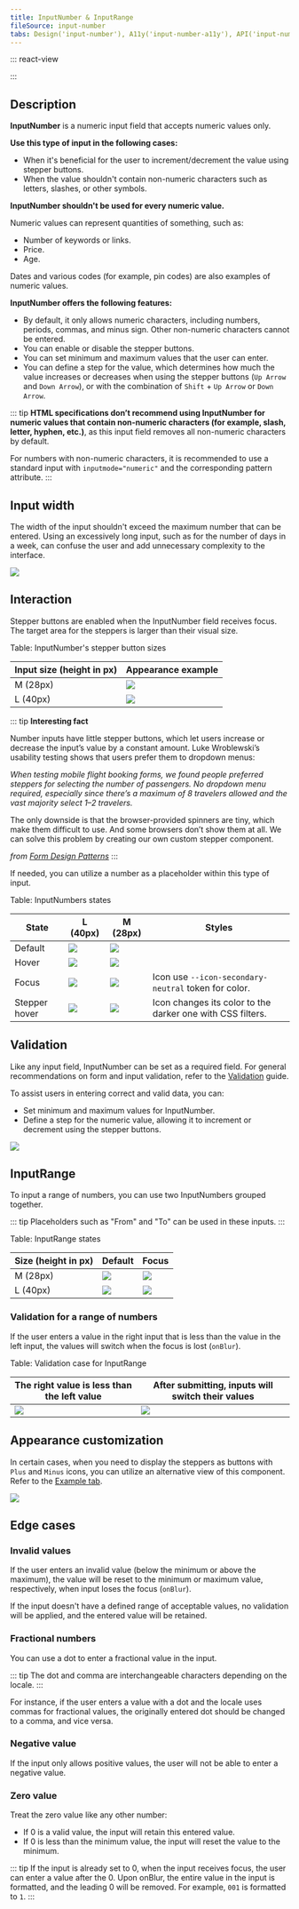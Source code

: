 ```yaml
---
title: InputNumber & InputRange
fileSource: input-number
tabs: Design('input-number'), A11y('input-number-a11y'), API('input-number-api'), Example('input-number-code'), Changelog('input-number-changelog')
---
```


::: react-view

<script lang="tsx">
import React from 'react';
import InputNumber from '@semcore/ui/input-number';
import PlaygroundGeneration from '@components/PlaygroundGeneration';

const STATES = ['normal', 'invalid', 'valid'];
const SIZES = ['m', 'l'];

const Preview = (preview) => {
  const { bool, select, radio, text, empty, onChange } = preview('InputNumber');

  const size = radio({
    key: 'size',
    defaultValue: 'm',
    label: 'Size',
    options: SIZES,
  });

  const state = select({
    key: 'state',
    defaultValue: 'normal',
    label: 'State',
    options: STATES.map((value) => ({
      name: value,
      value,
    })),
  });

  const disabled = bool({
    key: 'disabled',
    defaultValue: false,
    label: 'Disabled',
  });

  const value = empty({ key: 'value', defaultValue: '' });
  const min = text({ key: 'min', defaultValue: 0, label: 'Min' });
  const max = text({ key: 'max', defaultValue: 100000, label: 'Max' });
  const step = text({ key: 'step', defaultValue: 1, label: 'Step' });
  const showControls = bool({
    key: 'showControls',
    defaultValue: false,
    label: 'Show Controls',
  });

  return (
    <InputNumber size={size} state={state}>
      <InputNumber.Value
        min={min ? Number(min) : undefined}
        max={max ? Number(max) : undefined}
        step={Number(step)}
        disabled={disabled}
        value={value}
        onChange={(value) => onChange('value', value)}
      />
      <InputNumber.Controls showControls={showControls} />
    </InputNumber>
  );
};

const App = PlaygroundGeneration(Preview, {
  filterProps: ['onChange', 'value'],
});
</script>

:::

## Description

**InputNumber** is a numeric input field that accepts numeric values only.

**Use this type of input in the following cases:**

- When it's beneficial for the user to increment/decrement the value using stepper buttons.
- When the value shouldn't contain non-numeric characters such as letters, slashes, or other symbols.

**InputNumber shouldn't be used for every numeric value.**

Numeric values can represent quantities of something, such as:

- Number of keywords or links.
- Price.
- Age.

Dates and various codes (for example, pin codes) are also examples of numeric values.

**InputNumber offers the following features:**

- By default, it only allows numeric characters, including numbers, periods, commas, and minus sign. Other non-numeric characters cannot be entered.
- You can enable or disable the stepper buttons.
- You can set minimum and maximum values that the user can enter.
- You can define a step for the value, which determines how much the value increases or decreases when using the stepper buttons (`Up Arrow` and `Down Arrow`), or with the combination of `Shift` + `Up Arrow` or `Down Arrow`.

::: tip
**HTML specifications don’t recommend using InputNumber for numeric values that contain non-numeric characters (for example, slash, letter, hyphen, etc.)**, as this input field removes all non-numeric characters by default.

For numbers with non-numeric characters, it is recommended to use a standard input with `inputmode="numeric"` and the corresponding pattern attribute.
:::

## Input width

The width of the input shouldn't exceed the maximum number that can be entered. Using an excessively long input, such as for the number of days in a week, can confuse the user and add unnecessary complexity to the interface.

![](static/size-yes-no.png)

## Interaction

Stepper buttons are enabled when the InputNumber field receives focus. The target area for the steppers is larger than their visual size.

Table: InputNumber's stepper button sizes

| Input size (height in px) | Appearance example      |
| ------------------------- | ----------------------- |
| M (28px)                  | ![](static/m-sizes.png) |
| L (40px)                  | ![](static/l-sizes.png) |

::: tip
**Interesting fact**

Number inputs have little stepper buttons, which let users increase or decrease the input’s value by a constant amount. Luke Wroblewski’s usability testing shows that users prefer them to dropdown menus:

_When testing mobile flight booking forms, we found people preferred steppers for selecting the number of passengers. No dropdown menu required, especially since there’s a maximum of 8 travelers allowed and the vast majority select 1–2 travelers._

The only downside is that the browser-provided spinners are tiny, which make them difficult to use. And some browsers don’t show them at all. We can solve this problem by creating our own custom stepper component.

_from [Form Design Patterns](https://www.smashingmagazine.com/printed-books/form-design-patterns/)_
:::

If needed, you can utilize a number as a placeholder within this type of input.

Table: InputNumbers states

| State         | L (40px)                      | M (28px)                      | Styles                                                             |
| ------------- | ----------------------------- | ----------------------------- | ------------------------------------------------------------------ |
| Default       | ![](static/l-placeholder.png) | ![](static/m-placeholder.png) |                                                                    |
| Hover         | ![](static/l-hover.png)       | ![](static/m-hover.png)       |                                                                    |
| Focus         | ![](static/l-focus.png)       | ![](static/m-focus.png)       | Icon use `--icon-secondary-neutral` token for color.               |
| Stepper hover | ![](static/l-icon-hover.png)  | ![](static/m-icon-hover.png)  | Icon changes its color to the darker one with CSS filters. |

## Validation

Like any input field, InputNumber can be set as a required field. For general recommendations on form and input validation, refer to the [Validation](/patterns/validation-form/validation-form) guide.

To assist users in entering correct and valid data, you can:

- Set minimum and maximum values for InputNumber.
- Define a step for the numeric value, allowing it to increment or decrement using the stepper buttons.

![](static/validation-yes-no.png)

## InputRange

To input a range of numbers, you can use two InputNumbers grouped together.

::: tip
Placeholders such as "From" and "To" can be used in these inputs.
:::

Table: InputRange states

| Size (height in px) | Default                         | Focus                   |
| ------------------- | ------------------------------- | ----------------------- |
| M (28px)            | ![](static/m-range-default.png) | ![](static/m-range.png) |
| L (40px)            | ![](static/l-range-default.png) | ![](static/l-range.png) |

### Validation for a range of numbers

If the user enters a value in the right input that is less than the value in the left input, the values will switch when the focus is lost (`onBlur`).

Table: Validation case for InputRange

| The right value is less than the left value | After submitting, inputs will switch their values |
| ------------------------------------------- | ------------------------------------------------- |
| ![](static/range-1.png)                     | ![](static/range-2.png)                           |

## Appearance customization

In certain cases, when you need to display the steppers as buttons with `Plus` and `Minus` icons, you can utilize an alternative view of this component. Refer to the [Example tab](/components/input-number/input-number-code#appearance_customization).

![](static/alternative.png)

## Edge cases

### Invalid values

If the user enters an invalid value (below the minimum or above the maximum), the value will be reset to the minimum or maximum value, respectively, when input loses the focus (`onBlur`).

If the input doesn't have a defined range of acceptable values, no validation will be applied, and the entered value will be retained.

### Fractional numbers

You can use a dot to enter a fractional value in the input.

::: tip
The dot and comma are interchangeable characters depending on the locale.
:::

For instance, if the user enters a value with a dot and the locale uses commas for fractional values, the originally entered dot should be changed to a comma, and vice versa.

### Negative value

If the input only allows positive values, the user will not be able to enter a negative value.

### Zero value

Treat the zero value like any other number:

- If 0 is a valid value, the input will retain this entered value.
- If 0 is less than the minimum value, the input will reset the value to the minimum.

::: tip
If the input is already set to 0, when the input receives focus, the user can enter a value after the 0. Upon onBlur, the entire value in the input is formatted, and the leading 0 will be removed. For example, `001` is formatted to `1`.
:::

